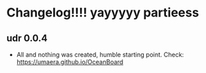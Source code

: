 # Changelog!!!! yayyyyy partieess

## udr 0.0.4
- All and nothing was created, humble starting point. Check: https://umaera.github.io/OceanBoard
